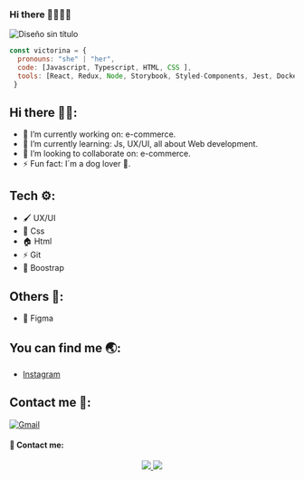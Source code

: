 ### Hi there 👩🏻‍💻✨

![Diseño sin título](https://user-images.githubusercontent.com/94463300/148407184-44517bb4-da9c-42cd-a65f-997da5cbf201.png)

```js
const victorina = {
  pronouns: "she" | "her",
  code: [Javascript, Typescript, HTML, CSS ],
  tools: [React, Redux, Node, Storybook, Styled-Components, Jest, Docker],
 }
```
## Hi there 👋🏻:

- 🔭 I’m currently working on: e-commerce.
- 🌱 I’m currently learning: Js, UX/UI, all about Web development.
- 👯 I’m looking to collaborate on: e-commerce.
- ⚡ Fun fact: I´m a dog lover 🐶.

## Tech ⚙️:
- 🖌 UX/UI
- 🎨 Css
- 🏠 Html
- ⚡️ Git
- 🚀 Boostrap

## Others 🔧:
- 🎨 Figma

## You can find me 🌏:
- [Instagram](https://www.instagram.com/victorinacarelli/)

<!--
**victorinacarelli/victorinacarelli** is a ✨ _special_ ✨ repository because its `README.md` (this file) appears on your GitHub profile.
-->

## Contact me 📩:

[![Gmail](https://img.shields.io/badge/-VictorinaCarelli-c14438?style=flat&logo=Gmail&logoColor=white)](mailto:victorinacarelli@gmail.com)
#### 📩 Contact me: 
<div align="center">
    <a href="https://www.linkedin.com/in/alesamv" target="_blank">
        <img src="https://img.shields.io/badge/LinkedIn-%23181818?logo=linkedin&style=for-the-badge"/>
    </a>
    <a href="mailto:alesamv@gmail.com" target="_blank">
        <img src="https://img.shields.io/badge/Gmail-D14836?style=for-the-badge&logo=gmail&logoColor=white"/>
    </a>
</div>

